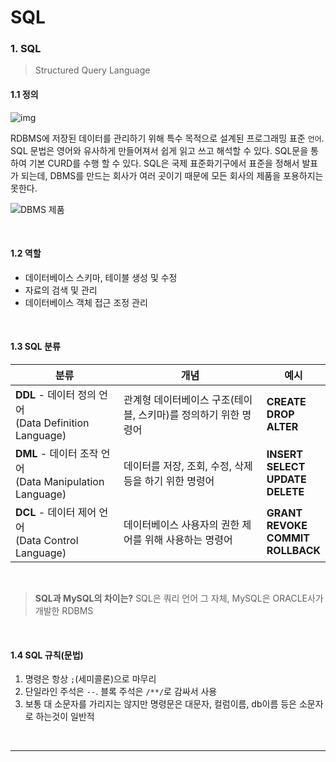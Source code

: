 # SQL

### 1. SQL

> Structured Query Language

#### 1.1 정의

![img](https://t1.daumcdn.net/cfile/tistory/99491C4C5A47C7BF0B)

RDBMS에 저장된 데이터를 관리하기 위해 특수 목적으로 설계된 프로그래밍 표준 `언어`. SQL 문법은 영어와 유사하게 만들어져서 쉽게 읽고 쓰고 해석할 수 있다. SQL문을 통하여 기본 CURD를 수행 할 수 있다. SQL은 국제 표준화기구에서 표준을 정해서 발표가 되는데, DBMS를 만드는 회사가 여러 곳이기 때문에 모든 회사의 제품을 포용하지는 못한다.

![DBMS 제품](http://hongong.hanbit.co.kr/wp-content/uploads/2021/11/DBMS-%EC%A0%9C%ED%92%88.png)



<br>

#### 1.2 역할

* 데이터베이스 스키마, 테이블 생성 및 수정
* 자료의 검색 및 관리
* 데이터베이스 객체 접근 조정 관리

<br>

#### 1.3 SQL 분류

| 분류                                                         | 개념                                                         | 예시                                            |
| ------------------------------------------------------------ | ------------------------------------------------------------ | ----------------------------------------------- |
| **DDL** - 데이터 정의 언어<br />(Data Definition Language)   | 관계형 데이터베이스 구조(테이블, 스키마)를 정의하기 위한 명령어 | **CREATE<br />DROP<br />ALTER**                 |
| **DML** - 데이터 조작 언어<br />(Data Manipulation Language) | 데이터를 저장, 조회, 수정, 삭제 등을 하기 위한 명령어        | **INSERT<br />SELECT<br />UPDATE<br />DELETE**  |
| **DCL** - 데이터 제어 언어<br />(Data Control Language)      | 데이터베이스 사용자의 권한 제어를 위해 사용하는 명령어       | **GRANT<br />REVOKE<br />COMMIT<br />ROLLBACK** |

<br>

> **SQL과 MySQL의 차이는?**
> SQL은 쿼리 언어 그 자체, MySQL은 ORACLE사가 개발한 RDBMS

<br>

#### 1.4 SQL 규칙(문법)

1. 명령은 항상 `;`(세미콜론)으로 마무리
2. 단일라인 주석은 `--`. 블록 주석은 `/**/`로 감싸서 사용
3. 보통 대 소문자를 가리지는 않지만 명령문은 대문자, 컬럼이름, db이름 등은 소문자로 하는것이 일반적

<br>

------

[참고1]: https://hongong.hanbit.co.kr/%EB%8D%B0%EC%9D%B4%ED%84%B0%EB%B2%A0%EC%9D%B4%EC%8A%A4-%EC%9D%B4%ED%95%B4%ED%95%98%EA%B8%B0-databasedb-dbms-sql%EC%9D%98-%EA%B0%9C%EB%85%90/

